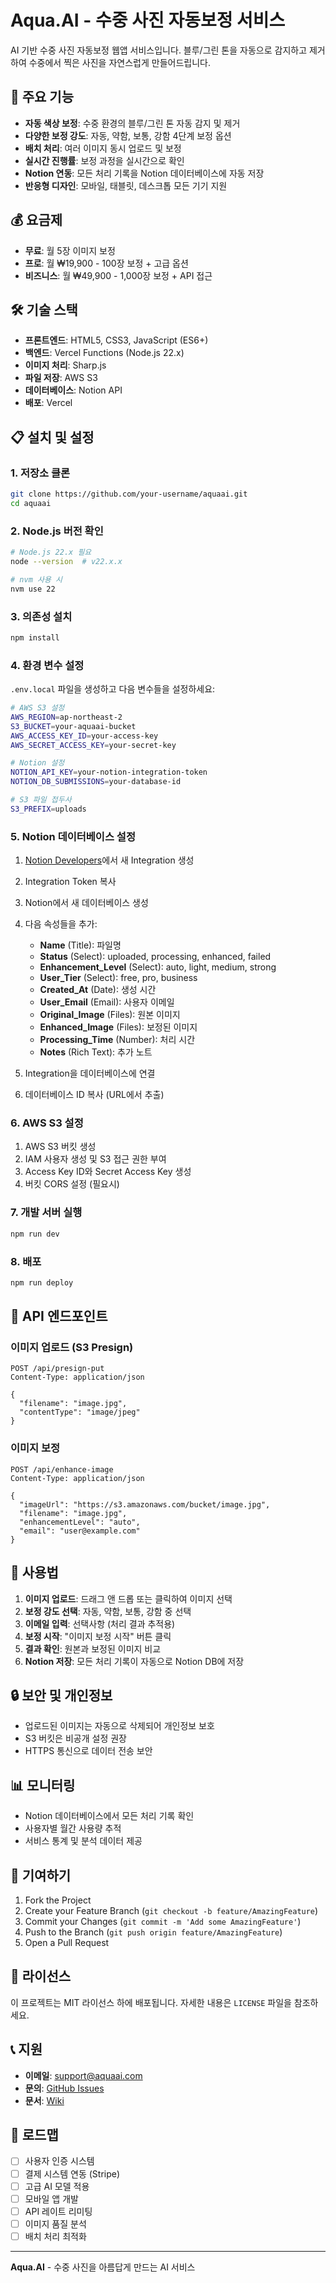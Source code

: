 # Aqua.AI - 수중 사진 자동보정 서비스

AI 기반 수중 사진 자동보정 웹앱 서비스입니다. 블루/그린 톤을 자동으로 감지하고 제거하여 수중에서 찍은 사진을 자연스럽게 만들어드립니다.

## 🚀 주요 기능

- **자동 색상 보정**: 수중 환경의 블루/그린 톤 자동 감지 및 제거
- **다양한 보정 강도**: 자동, 약함, 보통, 강함 4단계 보정 옵션
- **배치 처리**: 여러 이미지 동시 업로드 및 보정
- **실시간 진행률**: 보정 과정을 실시간으로 확인
- **Notion 연동**: 모든 처리 기록을 Notion 데이터베이스에 자동 저장
- **반응형 디자인**: 모바일, 태블릿, 데스크톱 모든 기기 지원

## 💰 요금제

- **무료**: 월 5장 이미지 보정
- **프로**: 월 ₩19,900 - 100장 보정 + 고급 옵션
- **비즈니스**: 월 ₩49,900 - 1,000장 보정 + API 접근

## 🛠️ 기술 스택

- **프론트엔드**: HTML5, CSS3, JavaScript (ES6+)
- **백엔드**: Vercel Functions (Node.js 22.x)
- **이미지 처리**: Sharp.js
- **파일 저장**: AWS S3
- **데이터베이스**: Notion API
- **배포**: Vercel

## 📋 설치 및 설정

### 1. 저장소 클론
```bash
git clone https://github.com/your-username/aquaai.git
cd aquaai
```

### 2. Node.js 버전 확인
```bash
# Node.js 22.x 필요
node --version  # v22.x.x

# nvm 사용 시
nvm use 22
```

### 3. 의존성 설치
```bash
npm install
```

### 4. 환경 변수 설정
`.env.local` 파일을 생성하고 다음 변수들을 설정하세요:

```bash
# AWS S3 설정
AWS_REGION=ap-northeast-2
S3_BUCKET=your-aquaai-bucket
AWS_ACCESS_KEY_ID=your-access-key
AWS_SECRET_ACCESS_KEY=your-secret-key

# Notion 설정
NOTION_API_KEY=your-notion-integration-token
NOTION_DB_SUBMISSIONS=your-database-id

# S3 파일 접두사
S3_PREFIX=uploads
```

### 5. Notion 데이터베이스 설정

1. [Notion Developers](https://developers.notion.com/)에서 새 Integration 생성
2. Integration Token 복사
3. Notion에서 새 데이터베이스 생성
4. 다음 속성들을 추가:
   - **Name** (Title): 파일명
   - **Status** (Select): uploaded, processing, enhanced, failed
   - **Enhancement_Level** (Select): auto, light, medium, strong
   - **User_Tier** (Select): free, pro, business
   - **Created_At** (Date): 생성 시간
   - **User_Email** (Email): 사용자 이메일
   - **Original_Image** (Files): 원본 이미지
   - **Enhanced_Image** (Files): 보정된 이미지
   - **Processing_Time** (Number): 처리 시간
   - **Notes** (Rich Text): 추가 노트

5. Integration을 데이터베이스에 연결
6. 데이터베이스 ID 복사 (URL에서 추출)

### 6. AWS S3 설정

1. AWS S3 버킷 생성
2. IAM 사용자 생성 및 S3 접근 권한 부여
3. Access Key ID와 Secret Access Key 생성
4. 버킷 CORS 설정 (필요시)

### 7. 개발 서버 실행
```bash
npm run dev
```

### 8. 배포
```bash
npm run deploy
```

## 🔧 API 엔드포인트

### 이미지 업로드 (S3 Presign)
```
POST /api/presign-put
Content-Type: application/json

{
  "filename": "image.jpg",
  "contentType": "image/jpeg"
}
```

### 이미지 보정
```
POST /api/enhance-image
Content-Type: application/json

{
  "imageUrl": "https://s3.amazonaws.com/bucket/image.jpg",
  "filename": "image.jpg",
  "enhancementLevel": "auto",
  "email": "user@example.com"
}
```

## 📱 사용법

1. **이미지 업로드**: 드래그 앤 드롭 또는 클릭하여 이미지 선택
2. **보정 강도 선택**: 자동, 약함, 보통, 강함 중 선택
3. **이메일 입력**: 선택사항 (처리 결과 추적용)
4. **보정 시작**: "이미지 보정 시작" 버튼 클릭
5. **결과 확인**: 원본과 보정된 이미지 비교
6. **Notion 저장**: 모든 처리 기록이 자동으로 Notion DB에 저장

## 🔒 보안 및 개인정보

- 업로드된 이미지는 자동으로 삭제되어 개인정보 보호
- S3 버킷은 비공개 설정 권장
- HTTPS 통신으로 데이터 전송 보안

## 📊 모니터링

- Notion 데이터베이스에서 모든 처리 기록 확인
- 사용자별 월간 사용량 추적
- 서비스 통계 및 분석 데이터 제공

## 🤝 기여하기

1. Fork the Project
2. Create your Feature Branch (`git checkout -b feature/AmazingFeature`)
3. Commit your Changes (`git commit -m 'Add some AmazingFeature'`)
4. Push to the Branch (`git push origin feature/AmazingFeature`)
5. Open a Pull Request

## 📄 라이선스

이 프로젝트는 MIT 라이선스 하에 배포됩니다. 자세한 내용은 `LICENSE` 파일을 참조하세요.

## 📞 지원

- **이메일**: support@aquaai.com
- **문의**: [GitHub Issues](https://github.com/your-username/aquaai/issues)
- **문서**: [Wiki](https://github.com/your-username/aquaai/wiki)

## 🚀 로드맵

- [ ] 사용자 인증 시스템
- [ ] 결제 시스템 연동 (Stripe)
- [ ] 고급 AI 모델 적용
- [ ] 모바일 앱 개발
- [ ] API 레이트 리미팅
- [ ] 이미지 품질 분석
- [ ] 배치 처리 최적화

---

**Aqua.AI** - 수중 사진을 아름답게 만드는 AI 서비스
